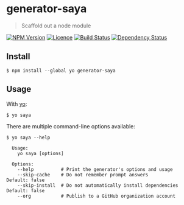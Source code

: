 # generator-saya
> Scaffold out a node module

[![NPM Version][npm-img]][npm-link]
[![Licence][licence-img]][licence-link]
[![Build Status][travis-img]][travis-link]
[![Dependency Status][gemnasium-img]][gemnasium-link]


## Install

```
$ npm install --global yo generator-saya
```


## Usage

With [yo](https://github.com/yeoman/yo):

```
$ yo saya
```

There are multiple command-line options available:

```
$ yo saya --help

  Usage:
    yo saya [options]

  Options:
    --help          # Print the generator's options and usage
    --skip-cache    # Do not remember prompt answers                      Default: false
    --skip-install  # Do not automatically install dependencies           Default: false
    --org           # Publish to a GitHub organization account
```


[npm-img]: https://img.shields.io/npm/v/generator-saya.svg?style=flat-square
[npm-link]: https://www.npmjs.com/package/generator-saya

[licence-img]: https://img.shields.io/npm/l/generator-saya.svg?style=flat-square
[licence-link]: LICENCE.md

[travis-img]: https://img.shields.io/travis/SimonDegraeve/generator-saya.svg?style=flat-square
[travis-link]: https://travis-ci.org/SimonDegraeve/generator-saya

[gemnasium-img]: https://img.shields.io/gemnasium/SimonDegraeve/generator-saya.svg?style=flat-square
[gemnasium-link]: https://gemnasium.com/github.com/SimonDegraeve/generator-saya
